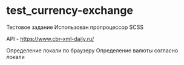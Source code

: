 # test_currency-exchange
Тестовое задание 
Использован пропроцессор SCSS

API - https://www.cbr-xml-daily.ru/

Определение локали по браузеру
Определение валюты согласно локали
